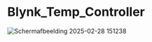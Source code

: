 # Blynk_Temp_Controller
![Schermafbeelding 2025-02-28 151238](https://github.com/user-attachments/assets/b07bbf90-2874-4a7a-9329-c4a566751cb0)
